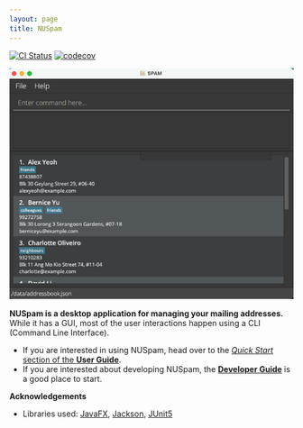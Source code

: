 ```yaml
---
layout: page
title: NUSpam
---
```


[![CI Status](https://github.com/se-edu/addressbook-level3/workflows/Java%20CI/badge.svg)](https://github.com/se-edu/addressbook-level3/actions)
[![codecov](https://codecov.io/gh/AY2122S1-CS2103T-W13-2/tp/branch/master/graph/badge.svg?token=M1DGQ4KTO7)](https://codecov.io/gh/AY2122S1-CS2103T-W13-2/tp)

![Ui](images/Ui.png)

**NUSpam is a desktop application for managing your mailing addresses.** While it has a GUI, most of the user interactions happen using a CLI (Command Line Interface).

- If you are interested in using NUSpam, head over to the [_Quick Start_ section of the **User Guide**](UserGuide.html#quick-start).
- If you are interested about developing NUSpam, the [**Developer Guide**](DeveloperGuide.html) is a good place to start.

**Acknowledgements**

- Libraries used: [JavaFX](https://openjfx.io/), [Jackson](https://github.com/FasterXML/jackson), [JUnit5](https://github.com/junit-team/junit5)
